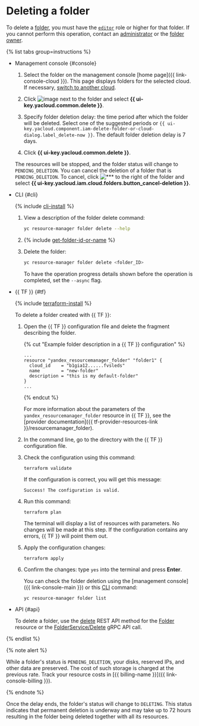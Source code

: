 # Deleting a folder

To delete a [folder](../../concepts/resources-hierarchy.md#folder), you must have the [`editor`](../../../iam/roles-reference.md#editor) role or higher for that folder. If you cannot perform this operation, contact an [administrator](../../../iam/roles-reference.md#admin) or the [folder owner](../../concepts/resources-hierarchy.md#owner).

{% list tabs group=instructions %}

- Management console {#console}

   1. Select the folder on the management console [home page]({{ link-console-cloud }}). This page displays folders for the selected cloud. If necessary, [switch to another cloud](../cloud/switch-cloud.md).

   1. Click ![image](../../../_assets/console-icons/ellipsis.svg) next to the folder and select **{{ ui-key.yacloud.common.delete }}**.

   1. Specify folder deletion delay: the time period after which the folder will be deleted. Select one of the suggested periods or `{{ ui-key.yacloud.component.iam-delete-folder-or-cloud-dialog.label_delete-now }}`. The default folder deletion delay is 7 days.

   1. Click **{{ ui-key.yacloud.common.delete }}**.

   The resources will be stopped, and the folder status will change to `PENDING_DELETION`. You can cancel the deletion of a folder that is `PENDING_DELETION`. To cancel, click ![***](../../../_assets/console-icons/ellipsis.svg) to the right of the folder and select **{{ ui-key.yacloud.iam.cloud.folders.button_cancel-deletion }}**.

- CLI {#cli}

   {% include [cli-install](../../../_includes/cli-install.md) %}

   1. View a description of the folder delete command:

      ```bash
      yc resource-manager folder delete --help
      ```

   1. {% include [get-folder-id-or-name](../../../_includes/resource-manager/get-folder-id-or-name.md) %}

   1. Delete the folder:

      ```bash
      yc resource-manager folder delete <folder_ID>
      ```

      To have the operation progress details shown before the operation is completed, set the `--async` flag.

- {{ TF }} {#tf}

   {% include [terraform-install](../../../_includes/terraform-install.md) %}

   To delete a folder created with {{ TF }}:

   1. Open the {{ TF }} configuration file and delete the fragment describing the folder.

      {% cut "Example folder description in a {{ TF }} configuration" %}

      ```hcl
      ...
      resource "yandex_resourcemanager_folder" "folder1" {
        cloud_id    = "b1gia12......fvsleds"
        name        = "new-folder"
        description = "this is my default-folder"
      }
      ...
      ```

      {% endcut %}

      For more information about the parameters of the `yandex_resourcemanager_folder` resource in {{ TF }}, see the [provider documentation]({{ tf-provider-resources-link }}/resourcemanager_folder).

   1. In the command line, go to the directory with the {{ TF }} configuration file.

   1. Check the configuration using this command:
      ```
      terraform validate
      ```

      If the configuration is correct, you will get this message:

      ```
      Success! The configuration is valid.
      ```

   1. Run this command:
      ```
      terraform plan
      ```

      The terminal will display a list of resources with parameters. No changes will be made at this step. If the configuration contains any errors, {{ TF }} will point them out.

   1. Apply the configuration changes:
      ```
      terraform apply
      ```

   1. Confirm the changes: type `yes` into the terminal and press **Enter**.

      You can check the folder deletion using the [management console]({{ link-console-main }}) or this [CLI](../../../cli/quickstart.md) command:

      ```
      yc resource-manager folder list
      ```

- API {#api}

   To delete a folder, use the [delete](../../api-ref/Folder/delete.md) REST API method for the [Folder](../../api-ref/Folder/index.md) resource or the [FolderService/Delete](../../api-ref/grpc/folder_service.md#Delete) gRPC API call.

{% endlist %}

{% note alert %}

While a folder's status is `PENDING_DELETION`, your disks, reserved IPs, and other data are preserved. The cost of such storage is charged at the previous rate. Track your resource costs in [{{ billing-name }}]({{ link-console-billing }}).

{% endnote %}

Once the delay ends, the folder's status will change to `DELETING`. This status indicates that permanent deletion is underway and may take up to 72 hours resulting in the folder being deleted together with all its resources.
